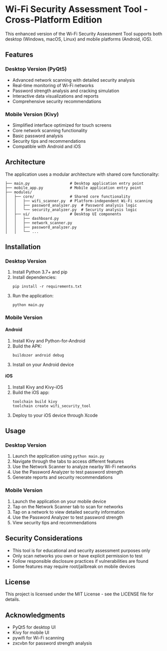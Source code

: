 # Wi-Fi Security Assessment Tool - Cross-Platform Edition

This enhanced version of the Wi-Fi Security Assessment Tool supports both desktop (Windows, macOS, Linux) and mobile platforms (Android, iOS).

## Features

### Desktop Version (PyQt5)
- Advanced network scanning with detailed security analysis
- Real-time monitoring of Wi-Fi networks
- Password strength analysis and cracking simulation
- Interactive data visualizations and reports
- Comprehensive security recommendations

### Mobile Version (Kivy)
- Simplified interface optimized for touch screens
- Core network scanning functionality
- Basic password analysis
- Security tips and recommendations
- Compatible with Android and iOS

## Architecture

The application uses a modular architecture with shared core functionality:

```
├── main.py                  # Desktop application entry point
├── mobile_app.py            # Mobile application entry point
├── modules/
│   ├── core/                # Shared core functionality
│   │   ├── wifi_scanner.py  # Platform-independent Wi-Fi scanning
│   │   ├── password_analyzer.py  # Password analysis logic
│   │   └── security_analyzer.py  # Security analysis logic
│   ├── ui/                  # Desktop UI components
│   │   ├── dashboard.py
│   │   ├── network_scanner.py
│   │   ├── password_analyzer.py
│   │   └── ...
```

## Installation

### Desktop Version

1. Install Python 3.7+ and pip
2. Install dependencies:
   ```
   pip install -r requirements.txt
   ```
3. Run the application:
   ```
   python main.py
   ```

### Mobile Version

#### Android
1. Install Kivy and Python-for-Android
2. Build the APK:
   ```
   buildozer android debug
   ```
3. Install on your Android device

#### iOS
1. Install Kivy and Kivy-iOS
2. Build the iOS app:
   ```
   toolchain build kivy
   toolchain create wifi_security_tool
   ```
3. Deploy to your iOS device through Xcode

## Usage

### Desktop Version
1. Launch the application using `python main.py`
2. Navigate through the tabs to access different features
3. Use the Network Scanner to analyze nearby Wi-Fi networks
4. Use the Password Analyzer to test password strength
5. Generate reports and security recommendations

### Mobile Version
1. Launch the application on your mobile device
2. Tap on the Network Scanner tab to scan for networks
3. Tap on a network to view detailed security information
4. Use the Password Analyzer to test password strength
5. View security tips and recommendations

## Security Considerations

- This tool is for educational and security assessment purposes only
- Only scan networks you own or have explicit permission to test
- Follow responsible disclosure practices if vulnerabilities are found
- Some features may require root/jailbreak on mobile devices

## License

This project is licensed under the MIT License - see the LICENSE file for details.

## Acknowledgments

- PyQt5 for desktop UI
- Kivy for mobile UI
- pywifi for Wi-Fi scanning
- zxcvbn for password strength analysis
